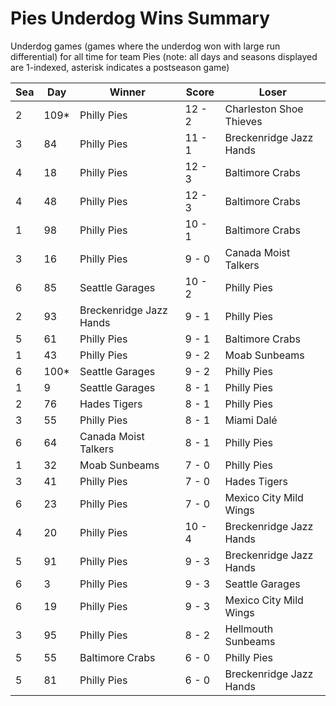 # Pies Underdog Wins Summary



Underdog games (games where the underdog won with large run differential) for all time for team Pies (note: all days and seasons displayed are 1-indexed, asterisk indicates a postseason game)


| Sea | Day | Winner | Score | Loser | 
| ------ |------ |------ |------ |------ |
| 2 | 109* | Philly Pies | 12 - 2 | Charleston Shoe Thieves | 
| 3 | 84 | Philly Pies | 11 - 1 | Breckenridge Jazz Hands | 
| 4 | 18 | Philly Pies | 12 - 3 | Baltimore Crabs | 
| 4 | 48 | Philly Pies | 12 - 3 | Baltimore Crabs | 
| 1 | 98 | Philly Pies | 10 - 1 | Baltimore Crabs | 
| 3 | 16 | Philly Pies | 9 - 0 | Canada Moist Talkers | 
| 6 | 85 | Seattle Garages | 10 - 2 | Philly Pies | 
| 2 | 93 | Breckenridge Jazz Hands | 9 - 1 | Philly Pies | 
| 5 | 61 | Philly Pies | 9 - 1 | Baltimore Crabs | 
| 1 | 43 | Philly Pies | 9 - 2 | Moab Sunbeams | 
| 6 | 100* | Seattle Garages | 9 - 2 | Philly Pies | 
| 1 | 9 | Seattle Garages | 8 - 1 | Philly Pies | 
| 2 | 76 | Hades Tigers | 8 - 1 | Philly Pies | 
| 3 | 55 | Philly Pies | 8 - 1 | Miami Dalé | 
| 6 | 64 | Canada Moist Talkers | 8 - 1 | Philly Pies | 
| 1 | 32 | Moab Sunbeams | 7 - 0 | Philly Pies | 
| 3 | 41 | Philly Pies | 7 - 0 | Hades Tigers | 
| 6 | 23 | Philly Pies | 7 - 0 | Mexico City Mild Wings | 
| 4 | 20 | Philly Pies | 10 - 4 | Breckenridge Jazz Hands | 
| 5 | 91 | Philly Pies | 9 - 3 | Breckenridge Jazz Hands | 
| 6 | 3 | Philly Pies | 9 - 3 | Seattle Garages | 
| 6 | 19 | Philly Pies | 9 - 3 | Mexico City Mild Wings | 
| 3 | 95 | Philly Pies | 8 - 2 | Hellmouth Sunbeams | 
| 5 | 55 | Baltimore Crabs | 6 - 0 | Philly Pies | 
| 5 | 81 | Philly Pies | 6 - 0 | Breckenridge Jazz Hands | 


